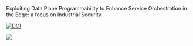 Exploiting Data Plane Programmability to Enhance Service Orchestration in the Edge: a focus on Industrial Security

[![DOI](https://zenodo.org/badge/663075804.svg)](https://zenodo.org/doi/10.5281/zenodo.8366620)


![][1]

  [1]: media/topoIP.png 
